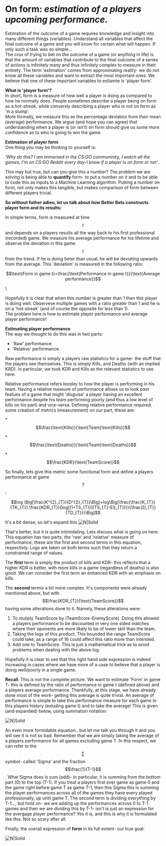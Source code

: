 # On form: *estimation of a players upcoming performance.*

Estimation of the outcome of a game requires knowledge and insight into many different things (variables). Understand all variables that affect the final outcome of a game and you will know for certain what will happen.  If only such a task was so simple...\
The crux of trying to bet on the outcome of a game (or anything in life) is that the amount of variables that contribute to the final outcome of a series of actions is infinitely many and thus infinitely complex to measure in their entirety. The term 'estimation' comes from approximating reality- we do not know all these variables and want to extract the most important ones. We believe that one of these important variables to estiamte is 'player form'.

**What is 'player form'?** \
In short, form is a measure of how well a player is doing as compared to how he normally does. People sometimes describe a player being on form as a *hot-streak*, while conversly describing a player who is not on form as 'in a slump'. \
More formally,  we measure this as the percentage deviation from their mean (average) performance.
We argue (and hope you can agree) that understanding when a player is (or isn't) on form should give us some more confidence as to who is going to win the game. 

**Estimation of player form** \
One thing you may be thinking to yourself is:

*'Why do this? I am immersed in the CS:GO communinity, I watch all the games, I'm on CS:GO Reddit every day-I know if a player is on form or not'*. 

This may but true, but can you give this a number? The problem we are solving is being able to **quantify** form- to put a number on it and to be able to code this as inputs to a Machine Learning algorithm. Putting a number on form, not only makes this tangible, but makes comparison of form between different players trivial.

**So without futher adieu, let us talk about how Better Bets constructs player form and its results:**

In simple terms, form is measured at time $$t$$ and depends on a players results all the way back to his first professional (recorded) game. We measure his average performance for his lifetime and observe the deviation in this game $$t$$ from the trend. If he is doing beter than usual, he will be deviating upwards from the average. This 'deviation' is measured in the following ratio:

$$\text{Form in game t}=\frac{\text{Performance in game t}}{\text{Average performance}}$$



\


Hopefully it is clear that when this number is greater than 1 then this player is doing well.  Observeve multiple games with a ratio greater than 1 and he is on a 'hot-streak' (and of course the opposite for less than 1).\
The problem here is how to estimate player performance and average player performance!

**Estimating player performance** \
The way we thought to do this was in two parts:
* 'Raw' performance
* 'Relative' performance.

Raw performance is simply a players raw statistics for a game- the stuff that the players see themselves. This is simply Kills, and Deaths (with an implied KRD). In particular, we took KDR and Kills as the relevant statistics to use here.

Relative performance refers loosley to how the player is performing in his team. Having a relative measure of performance allows us to look past featues of a game that might 'disguise' a player having an excellent performance despite his team performing poorly (and thus a low level of kills on his part) and vice-versa. Defining relative performance required some creation of metrics (measurement) on our part, these are:

*$$\frac{\text{Kills}}{\text{Team}\text{Kills}}$$

*$$\frac{\text{Deaths}}{\text{Team}\text{Deaths}}$$

*$$\frac{KDR}{\text{TeamScore}}$$

So finally, lets give this metric some functional form and define a players performance at game $$T$$:

$$log \Big[\frac{K^{2}_{T}}{D^{2}_{T}}\Big]+log\Big[\frac{\frac{K_{T}}{TK_{T}}.\frac{KDR_{T}}{log[(1+TS_{T})](TS_{T}-ES_{T})}}{\frac{D_{T}}{TD_{T}}}\Big]$$

It's a bit dense, so let's expand this
![N|Solid](http://i64.tinypic.com/99gsih.jpg)

That's better, but it is quite intimidating. Lets discuss what is going on here.\
This equation has two parts, the 'raw' and 'relative' measure of performance; these are the first and second terms in this equation, respectivly. Logs are taken on both terms such that they return a constrained range of values.

The **first** term is simply the product of  kills and KDR- this reflects that a higher KDR is better, with more kills in a game (regardless of deaths) is also good. We can consider the first term an enhanced KDR with an emphasis on kills. 

The **second** termis a bit more complex. It's components were already mentioned above, but with $$\frac{KDR_{T}}{\text{TeamScore}}$$ having some alterations done to it.
Namely, these alterations were:
1. To muliply TeamScore by (TeamScore-EnemyScore). Doing this allowed a players performance to be discounted in very one sided matches where their oponents are more likely to be of lower skill than the team.
2. Taking the logs of this product. This bounded the range TeamScore could take, as a range of 16 could affect this ratio more than intended.
3. Add one to TeamScore. This is just a mathematical trick as to avoid problems when dealing with the above log.

Hopefully it is clear to see that this right hand side expression is indeed increasing in cases where we have more of a case to believe that a player is doing well/poorly in a single game.

**Recall**: This is not the complete picture. We want to estimate 'Form' in game T- this is defined by the ratio of performance in game t (defined above) and a players average performance. Thankfully, at this stage, we have already done most of the work- getting this average is quite trivial. An average of performance is simple to take this performance measure for each game in this players history (exluding game t) and to take the average! This is given (and expanded) below, using summation notation:

![N|Solid](http://i68.tinypic.com/x54av.jpg)

An even more formidable equation...but let me talk you through it and you will see it is not so bad. Remember that we are simply taking the average of a players performance for all games excluding game T. In this respect, we can refer to the $$\sum$$ symbol- called 'Sigma' and the fraction $$\frac{1}{T-1}$$. What Sigma does is sum (add)- in particular, it is summing from the bottom part (0) to the top (T-1). If you treat a players first ever game as game 0 and the game right before game T as game T-1, then this Sigma this is summing the player performances across all of the games they have every played professionally, up until game T. The second term is dividing everything by T-1..., but hold on- we are adding up the performances across 0 to T-1 games and then we are dividing this by T-1- isn't is just an expression for the avergage player performance? Yes it is, and this is why it is formulated like this. Not so scary after all.

Finally, the overall expression of **form** in its full extent- our true goal:

![N|Solid](http://i64.tinypic.com/bhhfmf.jpg)

